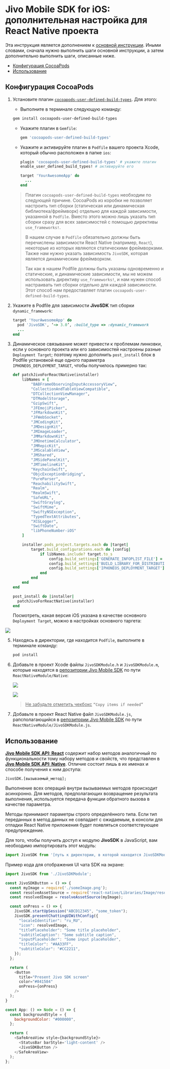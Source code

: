 # Jivo Mobile SDK for iOS: дополнительная настройка для React Native проекта
Эта инструкция является дополнением к [основной инструкции](../README_ru.md).
Иными словами, сначала нужно выполнить шаги основной инструкции, а затем дополнительно выполнить шаги, описанные ниже.

- [Конфигурация CocoaPods](#cocoapods)
- [Использование](#usage)



## <a name="cocoapods">Конфигурация CocoaPods</a>

1. Установите плагин [`cocoapods-user-defined-build-types`](https://github.com/joncardasis/cocoapods-user-defined-build-types).
   Для этого:

     - Выполните в терминале следующую команду:

   ```bash
   gem install cocoapods-user-defined-build-types
   ```

     - Укажите плагин в `Gemfile`:

       ```ruby
       gem 'cocoapods-user-defined-build-types'
       ```
     - Укажите и активируйте плагин в `Podfile` вашего проекта Xcode, который обычно расположен в папке `ios`:

       ```ruby
       plugin 'cocoapods-user-defined-build-types' # укажите плагин
       enable_user_defined_build_types! # активируйте его
       
       target 'YourAwesomeApp' do  
         ...
       end
       ```

   > Плагин `cocoapods-user-defined-build-types` необходим по следующей причине. CocoaPods из коробки не позволяет настроить тип сборки (статическая или динамическая библиотека/фреймворк) отдельно для каждой зависимости, указанной в `Podfile`. Вместо этого можно лишь указать тип сборки сразу для всех зависимостей с помощью директивы `use_frameworks!`.
   >
   > В нашем случае в `Podfile` обязательно должны быть перечислены зависимости React Native (например, `React`), некоторые из которых являются статическими фреймворками. Также нам нужно указать зависимость `JivoSDK`, которая является динамическим фреймворком.
   >
   > Так как в нашем Podfile должны быть указаны одновременно и статические, и динамические зависимости, мы не можем использовать директиву `use_frameworks!`, и нам нужен способ настраивать тип сборки отдельно для каждой зависимости. Этот способ нам предоставляет плагин `cocoapods-user-defined-build-types`.

2. Укажите в Podfile для зависимости **JivoSDK** тип сборки `dynamic_framework`:
    ```ruby
    target 'YourAwesomeApp' do
      pod 'JivoSDK', ‘~> 3.0’, :build_type => :dynamic_framework
      ...
    end
    ```

4. Динамическое связывание может привести к проблемам линковки, если у основного проекта или его зависимостей настроены разные `Deployment Target`; поэтому нужно дополнить `post_install` блок в Podfile установкой еще одного параметра `IPHONEOS_DEPLOYMENT_TARGET`, чтобы получилось примерно так:
    ```ruby
    def patchJivoForReactNative(installer)
    	libNames = [
    		"BABFrameObservingInputAccessoryView",
    		"CollectionAndTableViewCompatible",
    		"DTCollectionViewManager",
    		"DTModelStorage",
    		"GzipSwift",
    		"JFEmojiPicker",
    		"JFMarkdownKit",
    		"JFWebSocket",
    		"JMCodingKit",
    		"JMDesignKit",
    		"JMImageLoader",
    		"JMMarkdownKit",
    		"JMOnetimeCalculator",
    		"JMRepicKit",
    		"JMScalableView",
    		"JMShared",
    		"JMSidePanelKit",
    		"JMTimelineKit",
    		"KeychainSwift",
    		"ObjcExceptionBridging",
    		"PureParser",
    		"ReachabilitySwift",
    		"Realm",
    		"RealmSwift",
    		"SafeURL",
    		"SwiftGraylog",
    		"SwiftMime",
    		"SwiftyNSException",
    		"TypedTextAttributes",
    		"XCGLogger",
    		"SwiftDate",
    		"libPhoneNumber-iOS"
    	]
    
    	installer.pods_project.targets.each do |target|
    		target.build_configurations.each do |config|
    			if libNames.include? target.to_s
    				config.build_settings['GENERATE_INFOPLIST_FILE'] = 'YES'
    				config.build_settings['BUILD_LIBRARY_FOR_DISTRIBUTION'] = 'YES'
    				config.build_settings['IPHONEOS_DEPLOYMENT_TARGET'] = '11.0'
    			end
    		end
    	end
    end
    
    post_install do |installer|
      patchJivoForReactNative(installer)
    end
    ```
    
    Посмотреть, какая версия iOS указана в качестве основного `Deployment Target`, можно в настройках основного таргета:

![](./Resources/react_setup_1.png)

5. Находясь в директории, где находится `Podfile`, выполните в терминале команду:
    ```bash
    pod install
    ```

6. Добавьте в проект Xcode файлы `JivoSDKModule.h` и `JivoSDKModule.m`, которые находятся в [репозитории Jivo Mobile SDK](https://github.com/JivoChat/JivoSDK-iOS) по пути `ReactNativeModule/Native`:

    ![](./Resources/react_setup_2.png)

    ![](./Resources/react_setup_3.png)

    > <u>Не забудьте отметить чекбокс</u> `“Copy items if needed”`

7. Добавьте в проект React Native файл `JivoSDKModule.js`, рапсполагающийся в [репозитории Jivo Mobile SDK](https://github.com/JivoChat/JivoSDK-iOS) по пути `ReactNativeModule/JivoSDKModule.js`.



## <a name="usage">Использование</a>

[**Jivo Mobile SDK API: React**](react_api.md) содержит набор методов аналогичный по функциональности тому набору методов и свойств, что представлен в [**Jivo Mobile SDK API: Native**](native_api.md). Отличие состоит лишь в их именах и способе получения к ним доступа:

```
JivoSDK.[вызываемый_метод];
```

Выполнение всех операций внутри вызываемых методов происходит асинхронно. Для методов, предполагающих возвращение результата выполнения, используется передача функции обратного вызова в качестве параметра.

Методы принимают параметры строго определённого типа. Если тип переданных в метод данных не совпадает с ожидаемым, в консоли для отладки React Native приложения будет появляться соответствующее предупреждение.

Для того, чтобы получить доступ к модулю **JivoSDK** в JavaScript, вам необходимо импортировать этот модуль:

```js
import JivoSDK from '[путь к директории, в которой находится JivoSDKModule.js]/JivoSDKModule';
```

Пример кода для отображения UI чата SDK на экране:

```javascript
import JivoSDK from './JivoSDKModule';

const JivoSDKButton = () => {
  const myImage = require('./someImage.png');
  const resolveAssetSource = require('react-native/Libraries/Image/resolveAssetSource');
  const resolvedImage = resolveAssetSource(myImage);

  const onPress = () => {
    JivoSDK.startUpSession("ABCD12345", "some_token");
    JivoSDK.presentChattingUIWithConfig({
      "localeIdentifier": "ru_RU",
      "icon": resolvedImage,
      "titlePlaceholder": "Some title placeholder",
      "subtitleCaption": "Some subtitle caption",
      "inputPlaceholder": "Some input placeholder",
      "titleColor": "#AA33FF",
      "subtitleColor": "#CC2211",
    });
  };

  return (
    <Button
      title="Present Jivo SDK screen"
      color="#841584"
      onPress={onPress}
    />
  );
}

const App: () => Node = () => {
  const backgroundStyle = {
    backgroundColor: "#000000",
  };

  return (
    <SafeAreaView style={backgroundStyle}>
      <StatusBar barStyle='light-content' />
      <JivoSDKButton />
    </SafeAreaView>
  );
};
```

